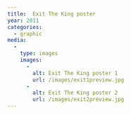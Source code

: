 ```yaml
---
title:  Exit The King poster
year: 2011
categories:
  - graphic
media:
  -
    type: images
    images:
      -
        alt: Exit The King poster 1
        url: /images/exit1preview.jpg
      -
        alt: Exit The King poster 2
        url: /images/exit2preview.jpg
---
```

